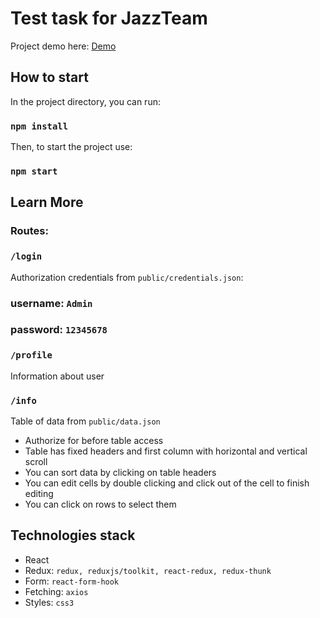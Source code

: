# Test task for JazzTeam

Project demo here: [Demo](https://github.com/facebook/create-react-app)

## How to start

In the project directory, you can run:

### `npm install`

Then, to start the project use:

### `npm start`

## Learn More

### Routes:

### `/login`

Authorization credentials from `public/credentials.json`: 
### username: `Admin`
### password: `12345678`

### `/profile`

Information about user

### `/info`
Table of data from `public/data.json`

* Authorize for before table access
* Table has fixed headers and first column with horizontal and vertical scroll
* You can sort data by clicking on table headers
* You can edit cells by double clicking and click out of the cell to finish editing
* You can click on rows to select them

## Technologies stack

* React
* Redux: `redux, reduxjs/toolkit, react-redux, redux-thunk`
* Form: `react-form-hook`
* Fetching: `axios`
* Styles: `css3`
